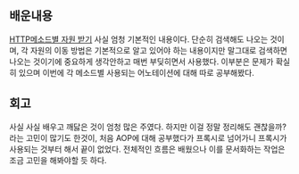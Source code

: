 배운내용
----

[HTTP메소드별 자원 받기](https://velog.io/@faulty337/Spring-GET-POST-%EC%9E%90%EC%9B%90-%EB%B0%9B%EA%B8%B0) 사실 엄청 기본적인 내용이다. 단순히 검색해도 나오는 것이며, 각 자원의 이동 방법은 기본적으로 알고 있어야 하는 내용이지만 말그대로 검색하면 나오는 것이기에 중요하게 생각안하고 매번 부딪히면서 사용했다. 이부분은 문제가 확실히 있으며 이번에 각 메소드별 사용되는 어노테이션에 대해 따로 공부해봤다.

회고
---

사실 사실 배우고 깨닳은 것이 엄청 많은 주였다. 하지만 이걸 정말 정리해도 괜찮을까? 라는 고민이 많기도 한것이, 처음 AOP에 대해 공부했다가 프록시로 넘어가니 프록시가 사용되는 것부터 해서 끝이 없었다. 전체적인 흐름은 배웠으나 이를 문서화하는 작업은 조금 고민을 해봐야할 듯 하다.
